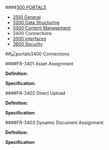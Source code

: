 ####[300 PORTALS](https://github.com/massiveart/sulu-docs/tree/master/system-requirements/300-portals "300 PORTALS")

* [3100 General](https://github.com/massiveart/sulu-docs/tree/master/system-requirements/300-portals/general.md "3100 General")
* [3200 Data Structuring](https://github.com/massiveart/sulu-docs/tree/master/system-requirements/300-portals/data-structuring.md "3200 Data Structuring")
* [3300 Content Management](https://github.com/massiveart/sulu-docs/tree/master/system-requirements/300-portals/content-management.md "3300 Content Management")
* 3400 Connections
* [3500 Interfaces](https://github.com/massiveart/sulu-docs/tree/master/system-requirements/300-portals/interfaces.md "3500 Interfaces")
* [3600 Security](https://github.com/massiveart/sulu-docs/tree/master/system-requirements/300-portals/security.md "3600 Security")

##![portals](https://raw.github.com/massiveart/sulu-docs/master/system-requirements/images/portals.png)3400 Connections

####FR-3401 Asset Assignment

**Definition:**

**Specification:**

####FR-3402 Direct Upload

**Definition:**

**Specification:**

####FR-3403 Dynamic Document Assignment

**Definition:**

**Specification:**
